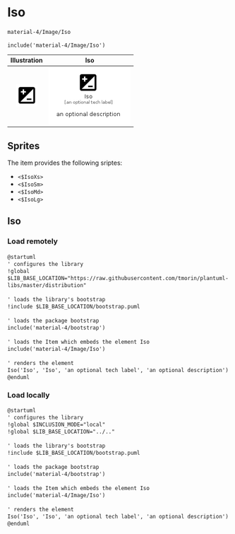 # Iso


```text
material-4/Image/Iso
```

```text
include('material-4/Image/Iso')
```



| Illustration | Iso |
| :---: | :---: |
| ![illustration for Illustration](../../material-4/Image/Iso.png) | ![illustration for Iso](../../material-4/Image/Iso.Local.png) |



## Sprites
The item provides the following sriptes:

- `<$IsoXs>`
- `<$IsoSm>`
- `<$IsoMd>`
- `<$IsoLg>`





## Iso

### Load remotely
```plantuml
@startuml
' configures the library
!global $LIB_BASE_LOCATION="https://raw.githubusercontent.com/tmorin/plantuml-libs/master/distribution"

' loads the library's bootstrap
!include $LIB_BASE_LOCATION/bootstrap.puml

' loads the package bootstrap
include('material-4/bootstrap')

' loads the Item which embeds the element Iso
include('material-4/Image/Iso')

' renders the element
Iso('Iso', 'Iso', 'an optional tech label', 'an optional description')
@enduml
```

### Load locally
```plantuml
@startuml
' configures the library
!global $INCLUSION_MODE="local"
!global $LIB_BASE_LOCATION="../.."

' loads the library's bootstrap
!include $LIB_BASE_LOCATION/bootstrap.puml

' loads the package bootstrap
include('material-4/bootstrap')

' loads the Item which embeds the element Iso
include('material-4/Image/Iso')

' renders the element
Iso('Iso', 'Iso', 'an optional tech label', 'an optional description')
@enduml
```

